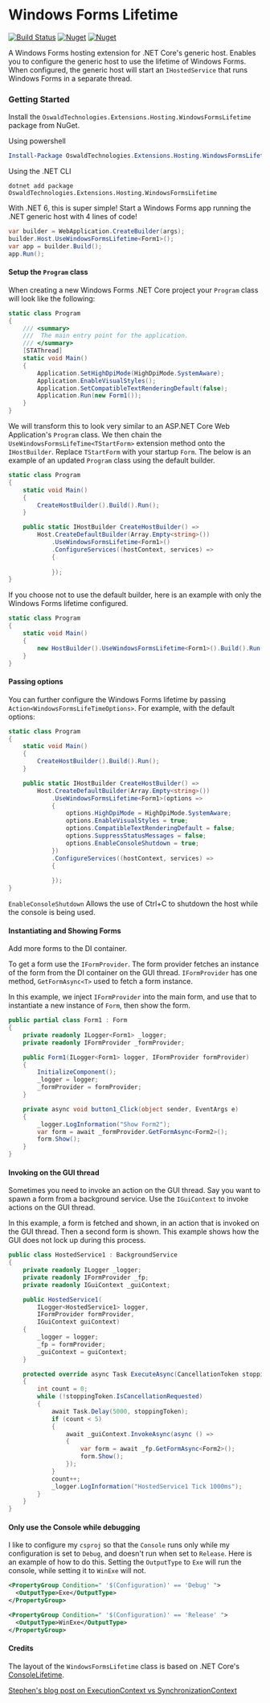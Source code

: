 # Windows Forms Lifetime

[![Build Status](https://dev.azure.com/oswaldtechnologies/WindowsFormsLifetime/_apis/build/status/alex-oswald.WindowsFormsLifetime?branchName=main)](https://dev.azure.com/oswaldtechnologies/WindowsFormsLifetime/_build/latest?definitionId=21&branchName=main)
[![Nuget](https://img.shields.io/nuget/v/OswaldTechnologies.Extensions.Hosting.WindowsFormsLifetime)](https://www.nuget.org/packages/OswaldTechnologies.Extensions.Hosting.WindowsFormsLifetime/)
[![Nuget](https://img.shields.io/nuget/dt/OswaldTechnologies.Extensions.Hosting.WindowsFormsLifetime)](https://www.nuget.org/packages/OswaldTechnologies.Extensions.Hosting.WindowsFormsLifetime/)

A Windows Forms hosting extension for .NET Core's generic host. Enables you to configure the generic host to use the lifetime of Windows Forms.
When configured, the generic host will start an `IHostedService` that runs Windows Forms in a separate thread.

### Getting Started

Install the `OswaldTechnologies.Extensions.Hosting.WindowsFormsLifetime` package from NuGet.

Using powershell

```powershell
Install-Package OswaldTechnologies.Extensions.Hosting.WindowsFormsLifetime
```

Using the .NET CLI

```
dotnet add package OswaldTechnologies.Extensions.Hosting.WindowsFormsLifetime
```

With .NET 6, this is super simple! Start a Windows Forms app running the .NET generic host with 4 lines of code!

```csharp
var builder = WebApplication.CreateBuilder(args);
builder.Host.UseWindowsFormsLifetime<Form1>();
var app = builder.Build();
app.Run();
```

#### Setup the `Program` class

When creating a new Windows Forms .NET Core project your `Program` class will look like the following:

```csharp
static class Program
{
    /// <summary>
    ///  The main entry point for the application.
    /// </summary>
    [STAThread]
    static void Main()
    {
        Application.SetHighDpiMode(HighDpiMode.SystemAware);
        Application.EnableVisualStyles();
        Application.SetCompatibleTextRenderingDefault(false);
        Application.Run(new Form1());
    }
}
```

We will transform this to look very similar to an ASP.NET Core Web Application's `Program` class. We then chain the
`UseWindowsFormsLifeTime<TStartForm>` extension method onto the `IHostBuilder`. Replace `TStartForm` with your startup `Form`.
The below is an example of an updated `Program` class using the default builder.

```csharp
static class Program
{
    static void Main()
    {
        CreateHostBuilder().Build().Run();
    }

    public static IHostBuilder CreateHostBuilder() =>
        Host.CreateDefaultBuilder(Array.Empty<string>())
            .UseWindowsFormsLifetime<Form1>()
            .ConfigureServices((hostContext, services) =>
            {
                    
            });
}
```

If you choose not to use the default builder, here is an example with only the Windows Forms lifetime configured.

```csharp
static class Program
{
    static void Main()
    {
        new HostBuilder().UseWindowsFormsLifetime<Form1>().Build().Run();
    }
}
```

#### Passing options

You can further configure the Windows Forms lifetime by passing `Action<WindowsFormsLifeTimeOptions>`. For example,
with the default options:

```csharp
static class Program
{
    static void Main()
    {
        CreateHostBuilder().Build().Run();
    }

    public static IHostBuilder CreateHostBuilder() =>
        Host.CreateDefaultBuilder(Array.Empty<string>())
            .UseWindowsFormsLifetime<Form1>(options =>
            {
                options.HighDpiMode = HighDpiMode.SystemAware;
                options.EnableVisualStyles = true;
                options.CompatibleTextRenderingDefault = false;
                options.SuppressStatusMessages = false;
                options.EnableConsoleShutdown = true;
            })
            .ConfigureServices((hostContext, services) =>
            {
                    
            });
}
```

`EnableConsoleShutdown`
Allows the use of Ctrl+C to shutdown the host while the console is being used.



#### Instantiating and Showing Forms

Add more forms to the DI container.

To get a form use the `IFormProvider`. The form provider fetches an instance of the form from the DI container on the GUI thread. `IFormProvider` has one method, `GetFormAsync<T>` used to fetch a form instance.

In this example, we inject `IFormProvider` into the main form, and use that to instantiate a new instance of `Form`, then show the form.

```csharp
public partial class Form1 : Form
{
    private readonly ILogger<Form1> _logger;
    private readonly IFormProvider _formProvider;

    public Form1(ILogger<Form1> logger, IFormProvider formProvider)
    {
        InitializeComponent();
        _logger = logger;
        _formProvider = formProvider;
    }

    private async void button1_Click(object sender, EventArgs e)
    {
        _logger.LogInformation("Show Form2");
        var form = await _formProvider.GetFormAsync<Form2>();
        form.Show();
    }
}
```


#### Invoking on the GUI thread

Sometimes you need to invoke an action on the GUI thread. Say you want to spawn a form from a background service. Use the `IGuiContext` to invoke actions on the GUI thread.

In this example, a form is fetched and shown, in an action that is invoked on the GUI thread. Then a second form is shown. This example shows how the GUI does not lock up during this process.

```csharp
public class HostedService1 : BackgroundService
{
    private readonly ILogger _logger;
    private readonly IFormProvider _fp;
    private readonly IGuiContext _guiContext;

    public HostedService1(
        ILogger<HostedService1> logger,
        IFormProvider formProvider,
        IGuiContext guiContext)
    {
        _logger = logger;
        _fp = formProvider;
        _guiContext = guiContext;
    }

    protected override async Task ExecuteAsync(CancellationToken stoppingToken)
    {
        int count = 0;
        while (!stoppingToken.IsCancellationRequested)
        {
            await Task.Delay(5000, stoppingToken);
            if (count < 5)
            {
                await _guiContext.InvokeAsync(async () =>
                {
                    var form = await _fp.GetFormAsync<Form2>();
                    form.Show();
                });
            }
            count++;
            _logger.LogInformation("HostedService1 Tick 1000ms");
        }
    }
}
```


#### Only use the Console while debugging

I like to configure my `csproj` so that the `Console` runs only while my configuration is set to `Debug`, and doesn't
run when set to `Release`. Here is an example of how to do this. Setting the `OutputType` to `Exe` will run the console,
while setting it to `WinExe` will not.

```xml
<PropertyGroup Condition=" '$(Configuration)' == 'Debug' ">
  <OutputType>Exe</OutputType>
</PropertyGroup>

<PropertyGroup Condition=" '$(Configuration)' == 'Release' ">
  <OutputType>WinExe</OutputType>
</PropertyGroup>
```


#### Credits

The layout of the `WindowsFormsLifetime` class is based on .NET Core's
[ConsoleLifetime](https://github.com/dotnet/extensions/blob/b83b27d76439497459fe9cf7337d5128c900eb5a/src/Hosting/Hosting/src/Internal/ConsoleLifetime.cs).

[Stephen's blog post on ExecutionContext vs SynchronizationContext](https://devblogs.microsoft.com/pfxteam/executioncontext-vs-synchronizationcontext/)
